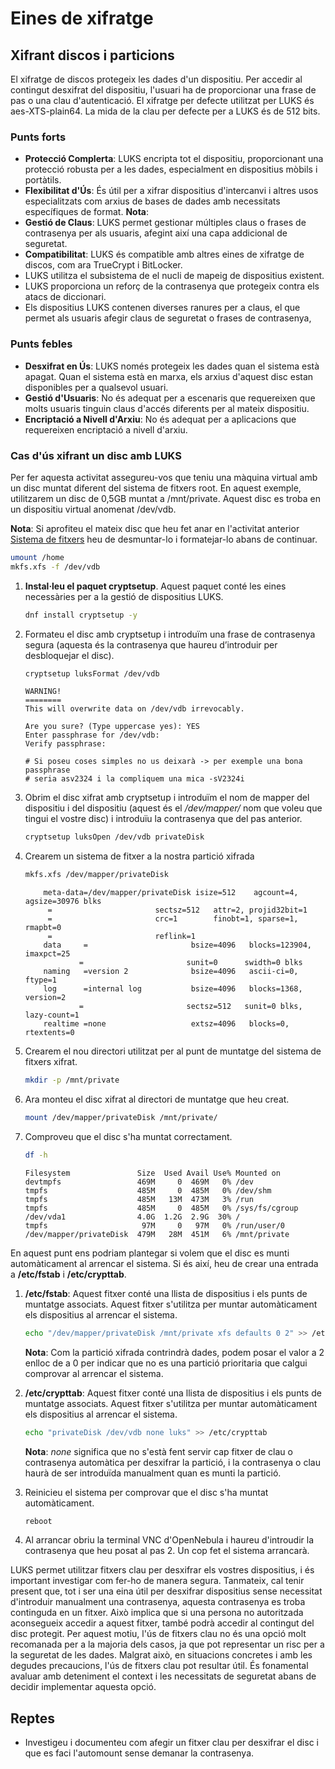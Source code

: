 # Eines de xifratge

## Xifrant discos i particions

El xifratge de discos protegeix les dades d'un dispositiu. Per accedir al contingut desxifrat del dispositiu, l'usuari ha de proporcionar una frase de pas o una clau d'autenticació. El xifratge per defecte utilitzat per LUKS és aes-XTS-plain64. La mida de la clau per defecte per a LUKS és de 512 bits.

### Punts forts

* **Protecció Complerta**: LUKS encripta tot el dispositiu, proporcionant una protecció robusta per a les dades, especialment en dispositius mòbils i portàtils.
* **Flexibilitat d'Ús**: És útil per a xifrar dispositius d'intercanvi i altres usos especialitzats com arxius de bases de dades amb necessitats específiques de format. **Nota**: 
* **Gestió de Claus**: LUKS permet gestionar múltiples claus o frases de contrasenya per als usuaris, afegint així una capa addicional de seguretat.
* **Compatibilitat**: LUKS és compatible amb altres eines de xifratge de discos, com ara TrueCrypt i BitLocker.
* LUKS utilitza el subsistema de el nucli de mapeig de dispositius existent.
* LUKS proporciona un reforç de la contrasenya que protegeix contra els atacs de diccionari.
* Els dispositius LUKS contenen diverses ranures per a claus, el que permet als usuaris afegir claus de seguretat o frases de contrasenya,

### Punts febles

* **Desxifrat en Ús**: LUKS només protegeix les dades quan el sistema està apagat. Quan el sistema està en marxa, els arxius d'aquest disc estan disponibles per a qualsevol usuari.
* **Gestió d'Usuaris**: No és adequat per a escenaris que requereixen que molts usuaris tinguin claus d'accés diferents per al mateix dispositiu.
* **Encriptació a Nivell d'Arxiu**: No és adequat per a aplicacions que requereixen encriptació a nivell d'arxiu.

### Cas d'ús xifrant un disc amb LUKS

Per fer aquesta activitat assegureu-vos que teniu una màquina virtual amb un disc muntat diferent del sistema de fitxers root. En aquest exemple, utilitzarem un disc de 0,5GB muntat a /mnt/private. Aquest disc es troba en un dispositiu virtual anomenat /dev/vdb.

**Nota**: Si aprofiteu el mateix disc que heu fet anar en l'activitat anterior [Sistema de fitxers](./sistema_fitxers.md) heu de desmuntar-lo i formatejar-lo abans de continuar. 

```sh
umount /home
mkfs.xfs -f /dev/vdb
```

1. **Instal·leu el paquet cryptsetup**. Aquest paquet conté les eines necessàries per a la gestió de dispositius LUKS.

    ```sh
    dnf install cryptsetup -y
    ```

2. Formateu el disc amb cryptsetup i introduïm una frase de contrasenya segura (aquesta és la contrasenya que haureu d’introduir per desbloquejar el disc).

    ```sh
    cryptsetup luksFormat /dev/vdb
    ```

    ```shell
    WARNING!
    ========
    This will overwrite data on /dev/vdb irrevocably.

    Are you sure? (Type uppercase yes): YES
    Enter passphrase for /dev/vdb:
    Verify passphrase:

    # Si poseu coses simples no us deixarà -> per exemple una bona passphrase 
    # seria asv2324 i la compliquem una mica -sV2324i
    ```

3. Obrim el disc xifrat amb cryptsetup i introduïm el nom de mapper del dispositiu i del dispositiu (aquest és el */dev/mapper/* nom que voleu que tingui el vostre disc) i introduïu la contrasenya que del pas anterior.

    ```sh
    cryptsetup luksOpen /dev/vdb privateDisk 
    ```

4. Crearem un sistema de fitxer a la nostra partició xifrada

    ```sh
    mkfs.xfs /dev/mapper/privateDisk
    ```

    ```shell
        meta-data=/dev/mapper/privateDisk isize=512    agcount=4, agsize=30976 blks
         =                       sectsz=512   attr=2, projid32bit=1
         =                       crc=1        finobt=1, sparse=1, rmapbt=0
         =                       reflink=1
        data     =                       bsize=4096   blocks=123904, imaxpct=25
                =                       sunit=0      swidth=0 blks
        naming   =version 2              bsize=4096   ascii-ci=0, ftype=1
        log      =internal log           bsize=4096   blocks=1368, version=2
                =                       sectsz=512   sunit=0 blks, lazy-count=1
        realtime =none                   extsz=4096   blocks=0, rtextents=0
    ````

5. Crearem el nou directori utilitzat per al punt de muntatge del sistema de fitxers xifrat.  

    ```sh
    mkdir -p /mnt/private
    ````

6. Ara monteu el disc xifrat al directori de muntatge que heu creat.  

    ```sh
    mount /dev/mapper/privateDisk /mnt/private/
    ```

7. Comproveu que el disc s'ha muntat correctament.  

    ```sh
    df -h
    ```

    ```shell
    Filesystem               Size  Used Avail Use% Mounted on
    devtmpfs                 469M     0  469M   0% /dev
    tmpfs                    485M     0  485M   0% /dev/shm
    tmpfs                    485M   13M  473M   3% /run
    tmpfs                    485M     0  485M   0% /sys/fs/cgroup
    /dev/vda1                4.0G  1.2G  2.9G  30% /
    tmpfs                     97M     0   97M   0% /run/user/0
    /dev/mapper/privateDisk  479M   28M  451M   6% /mnt/private
    ```

En aquest punt ens podriam plantegar si volem que el disc es munti automàticament al arrencar el sistema. Si és així, heu de crear una entrada a **/etc/fstab** i **/etc/crypttab**.

1. **/etc/fstab**: Aquest fitxer conté una llista de dispositius i els punts de muntatge associats. Aquest fitxer s'utilitza per muntar automàticament els dispositius al arrencar el sistema.  

    ```sh
    echo "/dev/mapper/privateDisk /mnt/private xfs defaults 0 2" >> /etc/fstab
    ```

    **Nota**: Com la partició xifrada contrindrà dades, podem posar el valor a 2 enlloc de a 0 per indicar que no es una partició prioritaria que calgui comprovar al arrencar el sistema.

2. **/etc/crypttab**: Aquest fitxer conté una llista de dispositius i els punts de muntatge associats. Aquest fitxer s'utilitza per muntar automàticament els dispositius al arrencar el sistema.  

    ```sh
    echo "privateDisk /dev/vdb none luks" >> /etc/crypttab
    ```

    **Nota**: *none* significa que no s'està fent servir cap fitxer de clau o contrasenya automàtica per desxifrar la partició, i la contrasenya o clau haurà de ser introduïda manualment quan es munti la partició.

3. Reinicieu el sistema per comprovar que el disc s'ha muntat automàticament.  

    ```sh
    reboot
    ```

4. Al arrancar obriu la terminal VNC d'OpenNebula i haureu d'introudir la contrasenya que heu posat al pas 2. Un cop fet el sistema arrancarà.

LUKS permet utilitzar fitxers clau per desxifrar els vostres dispositius, i és important investigar com fer-ho de manera segura. Tanmateix, cal tenir present que, tot i ser una eina útil per desxifrar dispositius sense necessitat d'introduir manualment una contrasenya, aquesta contrasenya es troba continguda en un fitxer. Això implica que si una persona no autoritzada aconsegueix accedir a aquest fitxer, també podrà accedir al contingut del disc protegit. Per aquest motiu, l'ús de fitxers clau no és una opció molt recomanada per a la majoria dels casos, ja que pot representar un risc per a la seguretat de les dades. Malgrat això, en situacions concretes i amb les degudes precaucions, l'ús de fitxers clau pot resultar útil. És fonamental avaluar amb deteniment el context i les necessitats de seguretat abans de decidir implementar aquesta opció.

## Reptes

* Investigeu i documenteu com afegir un fitxer clau per desxifrar el disc i que es faci l'automount sense demanar la contrasenya.

